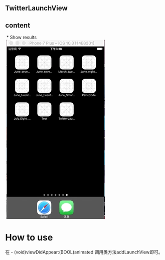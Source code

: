 ## TwitterLaunchView
## content
  * Show results<br/>
  ![twitterLaunchImage](https://github.com/TouchFriend/TwitterLaunchView/blob/master/TwitterLaunchView/TwitterLaunchView/TwitterLaunchView.gif)
# How to use
在 - (void)viewDidAppear:(BOOL)animated 调用类方法addLaunchView即可。
